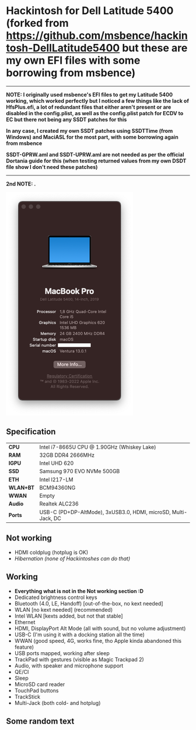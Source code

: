 # Hackintosh for Dell Latitude 5400 (forked from https://github.com/msbence/hackintosh-DellLatitude5400 but these are my own EFI files with some borrowing from msbence)

---

**NOTE: I originally used msbence's EFI files to get my Latitude 5400 working, which worked perfectly but I noticed a few things like the lack of HfsPlus.efi, a lot of redundant files that either aren't present or are disabled in the config.plist, as well as the config.plist patch for ECDV to EC but there not being any SSDT patches for this**

**In any case, I created my own SSDT patches using SSDTTime (from Windows) and MaciASL for the most part, with some borrowing again from msbence**

**SSDT-GPRW.aml and SSDT-UPRW.aml are not needed as per the official Dortania guide for this (when testing returned values from my own DSDT file show I don't need these patches)**

---

**2nd NOTE: .**

![About my Mac](.img/system.png)

## Specification

| | |
|-|-|
|**CPU**|Intel i7-8665U CPU @ 1.90GHz (Whiskey Lake)|
|**RAM**|32GB DDR4 2666MHz|
|**IGPU**|Intel UHD 620|
|**SSD**|Samsung 970 EVO NVMe 500GB|
|**ETH**|Intel I217-LM|
|**WLAN+BT**|BCM94360NG|
|**WWAN**|Empty|
|**Audio**|Realtek ALC236|
|**Ports**|USB-C (PD+DP-AltMode), 3xUSB3.0, HDMI, microSD, Multi-Jack, DC|

## Not working

- HDMI coldplug (hotplug is OK)
- *Hibernation (none of Hackintoshes can do that)*

## Working

- **Everything what is not in the Not working section :D**
- Dedicated brightness control keys
- Bluetooth (4.0, LE, Handoff) [out-of-the-box, no kext needed]
- WLAN [no kext needed] (recommended)
- Intel WLAN [kexts added, but not that stable]
- Ethernet
- HDMI, DisplayPort Alt Mode (all with sound, but no volume adjustment)
- USB-C (I'm using it with a docking station all the time)
- WWAN (good speed, 4G, works fine, tho Apple kinda abandoned this feature)
- USB ports mapped, working after sleep
- TrackPad with gestures (visible as Magic Trackpad 2)
- Audio, with speaker and microphone support
- QE/CI
- Sleep
- MicroSD card reader
- TouchPad buttons
- TrackStick
- Multi-Jack (both cold- and hotplug)

## Some random text


